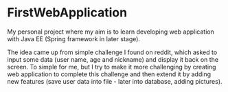 # FirstWebApplication

My personal project where my aim is to learn developing web application with Java EE (Spring framework in later stage).

The idea came up from simple challenge I found on reddit, which asked to input some data (user name, age and nickname) and display it back on the screen. To simple for me, but I try to make it more challenging by creating web application to complete this challenge and then extend it by adding new features (save user data into file - later into database, adding pictures).

